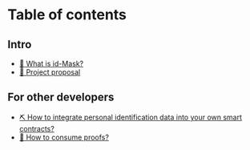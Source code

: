 # Table of contents

## Intro

* [🦰 What is id-Mask?](README.md)
* [📃 Project proposal](intro/project-proposal.md)

## For other developers

* [⛏ How to integrate personal identification data into your own smart contracts?](for-other-developers/how-to-integrate-personal-identification-data-into-your-own-smart-contracts.md)
* [💼 How to consume proofs?](for-other-developers/how-to-consume-proofs.md)
